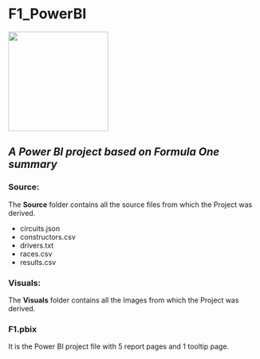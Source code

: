 # F1_PowerBI
<img src="https://i.pinimg.com/originals/be/32/fe/be32fe61944b433376718b5d2d42dfcb.jpg" width=200 height=200>

## *A Power BI project based on Formula One summary* </br>

### Source:
The **Source** folder contains all the source files from which the Project was derived. <br>
* circuits.json <br>
* constructors.csv <br>
* drivers.txt </br>
* races.csv </br>
* results.csv </br>

### Visuals:
The **Visuals** folder contains all the Images from which the Project was derived. <br>

### F1.pbix
It is the Power BI project file with 5 report pages and 1 tooltip page.
